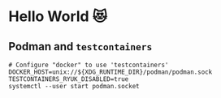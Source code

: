 # Hello World 😻




## Podman and `testcontainers`

```
# Configure "docker" to use 'testcontainers'
DOCKER_HOST=unix://${XDG_RUNTIME_DIR}/podman/podman.sock
TESTCONTAINERS_RYUK_DISABLED=true
systemctl --user start podman.socket
```


